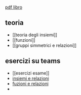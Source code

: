 [pdf libro](https://ocw.mit.edu/courses/electrical-engineering-and-computer-science/6-042j-mathematics-for-computer-science-fall-2010/readings/MIT6_042JF10_notes.pdf)

## teoria 
* [[teoria degli insiemi]]
* [[funzioni]]
* [[gruppi simmetrici e relazioni]]

## esercizi su teams
* [[esercizi esame]]
* [insiemi e relazioni](https://teams.microsoft.com/_?culture=en-us&country=us#/pdf/viewer/teamsSdk/https:~2F~2Funiroma2.sharepoint.com~2Fsites~2FBRENTI-8065619-MATEMATICA_DISCRETA_2~2FDocumenti%20condivisi~2FGeneral~2FEsercizi_Insiemi_e_Relazioni.pdf?threadId=19:6CTzjIhh_oCspyzNNtTVz0NZ67I7o_dz22Kk5y4e-ys1@thread.tacv2&subEntityId=%257B%2522viewParams%2522%253A%2522id%253D%25252Fsites%25252FBRENTI%25252D8065619%25252DMATEMATICA%25255FDISCRETA%25255F2%25252FDocumenti%252520condivisi%25252FGeneral%2526listurl%253D%25252Fsites%25252FBRENTI%25252D8065619%25252DMATEMATICA%25255FDISCRETA%25255F2%25252FDocumenti%252520condivisi%2526viewid%253D16be6f05%25252D3ab8%25252D452e%25252D8f44%25252D23288cba18b3%2522%257D&baseUrl=https:~2F~2Funiroma2.sharepoint.com~2Fsites~2FBRENTI-8065619-MATEMATICA_DISCRETA_2&fileId=edf37190-5d22-4195-8b71-b50ac5415854&ctx=openFilePreview&viewerAction=view)
* [fuzioni e relazioni](https://teams.microsoft.com/_?culture=en-us&country=us#/pdf/viewer/teamsSdk/https:~2F~2Funiroma2.sharepoint.com~2Fsites~2FBRENTI-8065619-MATEMATICA_DISCRETA_2~2FDocumenti%20condivisi~2FGeneral~2FEsercizi_Insiemi_e_Relazioni.pdf?threadId=19:6CTzjIhh_oCspyzNNtTVz0NZ67I7o_dz22Kk5y4e-ys1@thread.tacv2&subEntityId=%257B%2522viewParams%2522%253A%2522id%253D%25252Fsites%25252FBRENTI%25252D8065619%25252DMATEMATICA%25255FDISCRETA%25255F2%25252FDocumenti%252520condivisi%25252FGeneral%2526listurl%253D%25252Fsites%25252FBRENTI%25252D8065619%25252DMATEMATICA%25255FDISCRETA%25255F2%25252FDocumenti%252520condivisi%2526viewid%253D16be6f05%25252D3ab8%25252D452e%25252D8f44%25252D23288cba18b3%2522%257D&baseUrl=https:~2F~2Funiroma2.sharepoint.com~2Fsites~2FBRENTI-8065619-MATEMATICA_DISCRETA_2&fileId=edf37190-5d22-4195-8b71-b50ac5415854&ctx=openFilePreview&viewerAction=view)
* 